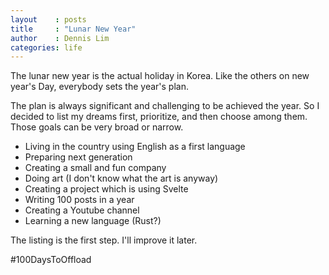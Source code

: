 ```yaml
---
layout    : posts
title     : "Lunar New Year"
author    : Dennis Lim
categories: life
---
```


The lunar new year is the actual holiday in Korea.
Like the others on new year's Day, everybody sets the year's plan.

The plan is always significant and challenging to be achieved the year.
So I decided to list my dreams first, prioritize, and then choose among them.
Those goals can be very broad or narrow.

* Living in the country using English as a first language
* Preparing next generation
* Creating a small and fun company
* Doing art (I don't know what the art is anyway)
* Creating a project which is using Svelte
* Writing 100 posts in a year
* Creating a Youtube channel
* Learning a new language (Rust?)

The listing is the first step. I'll improve it later.

#100DaysToOffload
